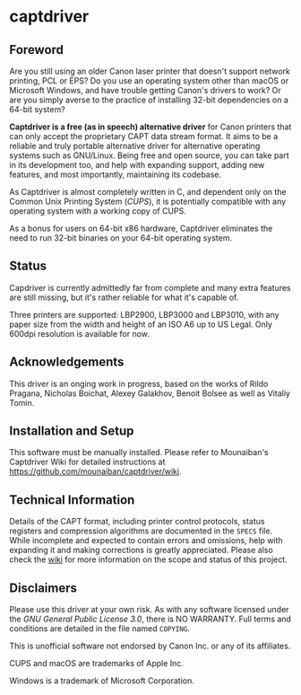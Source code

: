 # captdriver

## Foreword
Are you still using an older Canon laser printer that doesn't support
network printing, PCL or EPS? Do you use an operating system other than
macOS or Microsoft Windows, and have trouble getting Canon's drivers to 
work? Or are you simply averse to the practice of installing 32-bit 
dependencies on a 64-bit system?

**Captdriver is a free (as in speech) alternative driver** for Canon 
printers that can only accept the proprietary CAPT data stream format.
It aims to be a reliable and truly portable alternative driver for
alternative operating systems such as GNU/Linux. Being free and open
source, you can take part in its development too, and help with
expanding support, adding new features, and most importantly, maintaining
its codebase.

As Captdriver is almost completely written in C, and dependent only on
the Common Unix Printing System (*CUPS*), it is potentially compatible
with any operating system with a working copy of CUPS.

As a bonus for users on 64-bit x86 hardware, Captdriver eliminates the
need to run 32-bit binaries on your 64-bit operating system.

## Status
Capdriver is currently admittedly far from complete and many extra 
features are still missing, but it's rather reliable for what it's
capable of.

Three printers are supported: LBP2900, LBP3000 and LBP3010, with any paper
size from the width and height of an ISO A6 up to US Legal. Only 600dpi
resolution is available for now.

## Acknowledgements
This driver is an onging work in progress, based on the works of
Rildo Pragana, Nicholas Boichat, Alexey Galakhov, Benoit Bolsee as
well as Vitaliy Tomin.

## Installation and Setup
This software must be manually installed. Please refer to Mounaiban's
Captdriver Wiki for detailed instructions at https://github.com/mounaiban/captdriver/wiki.

## Technical Information
Details of the CAPT format, including printer control
protocols, status registers and compression algorithms are
documented in the `SPECS` file. While incomplete and expected to
contain errors and omissions, help with expanding it and making
corrections is greatly appreciated. Please also check the [wiki] 
for more information on the scope and status of this project.

## Disclaimers
Please use this driver at your own risk. As with any software licensed
under the *GNU General Public License 3.0*, there is NO WARRANTY.
Full terms and conditions are detailed in the file named `COPYING`.

This is unofficial software not endorsed by Canon Inc. or any of its
affiliates.

CUPS and macOS are trademarks of Apple Inc.

Windows is a trademark of Microsoft Corporation.

[ibm]: https://www-01.ibm.com/support/docview.wss?uid=nas8N1019527 "IBM. IBM Information on Printers by Canon. IBM Support. 
Reference #N1019527. Updated 2017-03-28."

[wiki]: https://github.com/mounaiban/captdriver/wiki "Mounaiban's captdriver Wiki."
